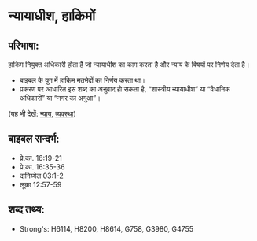 # न्यायाधीश, हाकिमों #

## परिभाषा: ##

हाकिम नियुक्त अधिकारी होता है जो न्यायाधीश का काम करता है और न्याय के विषयों पर निर्णय देता है।

* बाइबल के युग में हाकिम मतभेदों का निर्णय करता था।
* प्रकरण पर आधारित इस शब्द का अनुवाद हो सकता है, “शास्त्रीय न्यायाधीश” या “वैधानिक अधिकारी” या “नगर का अगुआ”।

(यह भी देखें: [न्याय](../judgeposition.md), [व्यवस्था](../lawofmoses.md))

## बाइबल सन्दर्भ: ##

* प्रे.का. 16:19-21
* प्रे.का. 16:35-36
* दानिय्येल 03:1-2
* लूका 12:57-59

## शब्द तथ्य: ##

* Strong's: H6114, H8200, H8614, G758, G3980, G4755
